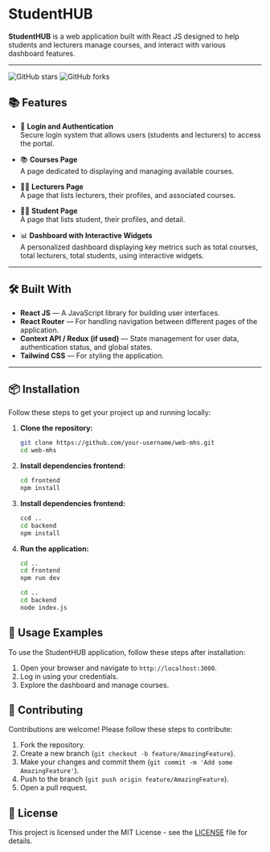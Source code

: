 # StudentHUB

**StudentHUB** is a web application built with React JS designed to help students and lecturers manage courses, and interact with various dashboard features.

---

![GitHub stars](https://img.shields.io/github/stars/AriqF1/web-mhs?style=social) ![GitHub forks](https://img.shields.io/github/forks/AriqF1/web-mhs?style=social)

## 📚 Features

- 🔐 **Login and Authentication**  
  Secure login system that allows users (students and lecturers) to access the portal.

- 📚 **Courses Page**  
  A page dedicated to displaying and managing available courses.

- 👩‍🏫 **Lecturers Page**  
  A page that lists lecturers, their profiles, and associated courses.

- 👨‍🎓 **Student Page**  
   A page that lists student, their profiles, and detail.

- 📊 **Dashboard with Interactive Widgets**  
  A personalized dashboard displaying key metrics such as total courses, total lecturers, total students, using interactive widgets.

---

## 🛠️ Built With

- **React JS** — A JavaScript library for building user interfaces.
- **React Router** — For handling navigation between different pages of the application.
- **Context API / Redux (if used)** — State management for user data, authentication status, and global states.
- **Tailwind CSS** — For styling the application.

---

## 📦 Installation

Follow these steps to get your project up and running locally:

1. **Clone the repository:**
   ```bash
   git clone https://github.com/your-username/web-mhs.git
   cd web-mhs
   ```
2. **Install dependencies frontend:**
   ```bash
   cd frontend
   npm install
   ```
3. **Install dependencies frontend:**
   ```bash
   ccd ..
   cd backend
   npm install
   ```
4. **Run the application:**

   ```bash
   cd ..
   cd frontend
   npm run dev

   cd ..
   cd backend
   node index.js
   ```

## 🚀 Usage Examples

To use the StudentHUB application, follow these steps after installation:

1. Open your browser and navigate to `http://localhost:3000`.
2. Log in using your credentials.
3. Explore the dashboard and manage courses.

## 🤝 Contributing

Contributions are welcome! Please follow these steps to contribute:

1. Fork the repository.
2. Create a new branch (`git checkout -b feature/AmazingFeature`).
3. Make your changes and commit them (`git commit -m 'Add some AmazingFeature'`).
4. Push to the branch (`git push origin feature/AmazingFeature`).
5. Open a pull request.

## 📄 License

This project is licensed under the MIT License - see the [LICENSE](LICENSE) file for details.
